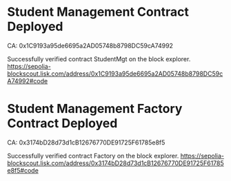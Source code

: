 # Student Management Contract Deployed 

CA: 0x1C9193a95de6695a2AD05748b8798DC59cA74992

Successfully verified contract StudentMgt on the block explorer.
https://sepolia-blockscout.lisk.com/address/0x1C9193a95de6695a2AD05748b8798DC59cA74992#code

# Student Management Factory Contract Deployed

CA: 0x3174bD28d73d1cB12676770DE91725F61785e8f5

Successfully verified contract Factory on the block explorer.
https://sepolia-blockscout.lisk.com/address/0x3174bD28d73d1cB12676770DE91725F61785e8f5#code